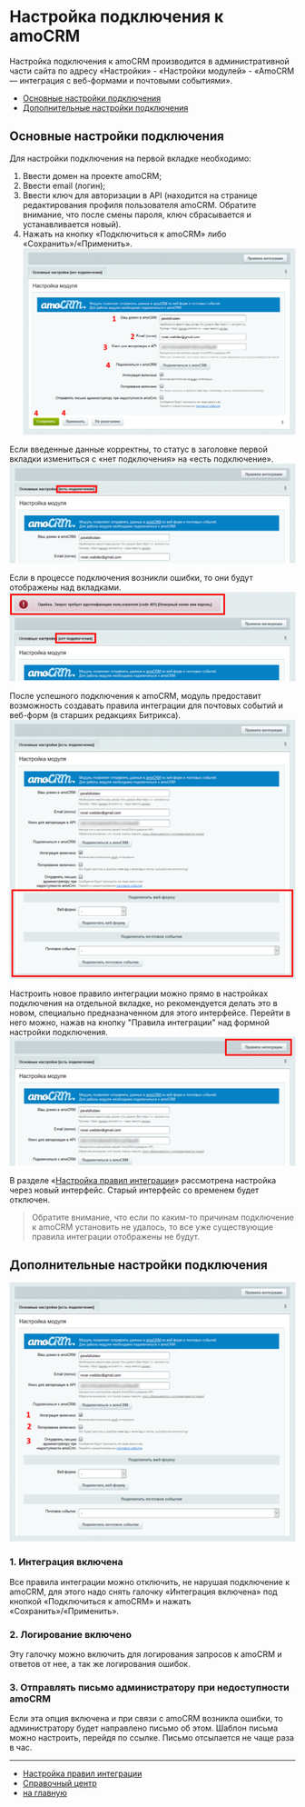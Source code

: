 # Настройка подключения к amoCRM
Настройка подключения к amoCRM производится в административной части сайта по адресу «Настройки» - «Настройки модулей» - «AmoCRM — интеграция с веб-формами и почтовыми событиями». 

* [Основные настройки подключения](#Основные-настройки-подключения)
* [Дополнительные настройки подключения](#Дополнительные-настройки-подключения)

## Основные настройки подключения
Для настройки подключения на первой вкладке необходимо:

1. Ввести домен на проекте amoCRM;
2. Ввести email (логин);
3. Ввести ключ для авторизации в API (находится на странице редактирования профиля пользователя amoCRM. Обратите внимание, что после смены пароля, ключ сбрасывается и устанавливается новый).
4. Нажать на кнопку «Подключиться к amoCRM» либо «Сохранить»/«Применить».
![Настройки подключения](./settings/2-1.png)

Если введенные данные корректны, то статус в заголовке первой вкладки измениться с «нет подключения» на «есть подключение».
![Подключение успешно](./settings/2-2.png)
 
Если в процессе подключения возникли ошибки, то они будут отображены над вкладками.
![Ошибка подключения](./settings/2-3.png)

После успешного подключения к amoCRM, модуль предоставит возможность создавать правила интеграции для почтовых событий и веб-форм (в старших редакциях Битрикса). 
![Создание новых правил интеграции](./settings/3-1.png)

Настроить новое правило интеграции можно прямо в настройках подключения на отдельной вкладке, но рекомендуется делать это в новом, специально предназначенном для этого интерфейсе. Перейти в него можно, нажав на кнопку "Правила интеграции" над формной настройки подключения.
![Переход в новый интерфейс настройки правил интеграции](./settings/3-2.png)

В разделе «[Настройка правил интеграции](./rules.md)» рассмотрена настройка через новый интерфейс. Старый интерфейс со временем будет отключен.

> Обратите внимание, что если по каким-то причинам подключение к amoCRM установить не удалось, то все уже существующие правила интеграции отображены не будут.

## Дополнительные настройки подключения
![Дополнительные настройки подключения](./settings/3-3.png)

### 1. Интеграция включена
Все правила интеграции можно отключить, не нарушая подключение к amoCRM, для этого надо снять галочку «Интеграция включена» под кнопкой «Подключиться к amoCRM» и нажать «Сохранить»/«Применить».

###  2. Логирование включено
Эту галочку можно включить для логирования запросов к amoCRM и ответов от нее, а так же логирования ошибок.

###  3. Отправлять письмо администратору при недоступности amoCRM
Если эта опция включена и при связи с amoCRM возникла ошибки, то администратору будет направлено письмо об этом. Шаблон письма можно настроить, перейдя по ссылке. Письмо отсылается не чаще раза в час.

---
* [Настройка правил интеграции](./rules.md)
* [Справочный центр](../help.md)
* [на главную](../README.MD)